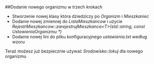##Dodanie nowego organizmu w trzech krokach
- Stworzenie nowej klasy która dziedziczy po *Organizm* i *Mieszkaniec*
- Dodanie nowej zmiennej do *ListaMieszkancow* i użycie *RejestrMieszkancow::zarejestrujMieszkanca\<T\>(std::string, const UstawieniaOrganizmu \*)*
- Dodanie nowej lini do pliku konfiguracyjnego *ustawienia.txt* według wzoru

Teraż możesz już bezpiecznie używać *Srodowisko::lokuj* dla nowego organizmu